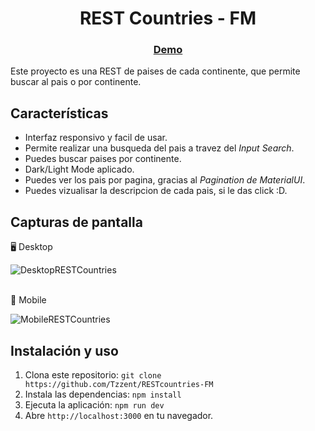 <h1 align="center">REST Countries - FM</h1>

<div align="center">
  <h3>
    <a target="_blank" href="https://tzzent.github.io/RESTcountries-FM/#/home">
      Demo
    </a>
  </h3>
</div>

Este proyecto es una REST de paises de cada continente, que permite buscar al pais o por continente.

## Características

- Interfaz responsivo y facil de usar.
- Permite realizar una busqueda del pais a travez del *Input Search*.
- Puedes buscar paises por continente.
- Dark/Light Mode aplicado. 
- Puedes ver los pais por pagina, gracias al *Pagination de MaterialUI*.
- Puedes vizualisar la descripcion de cada pais, si le das click :D.

## Capturas de pantalla

🖥️ Desktop <br>

![DesktopRESTCountries](https://user-images.githubusercontent.com/86677547/223479756-6ffd74da-13d2-444c-be7f-dd949e20e7a6.png)

<br>
📲 Mobile <br>

![MobileRESTCountries](https://user-images.githubusercontent.com/86677547/223480274-da59fadd-f954-478a-915b-c2bf46fef444.png)


## Instalación y uso

1. Clona este repositorio: `git clone https://github.com/Tzzent/RESTcountries-FM`
2. Instala las dependencias: `npm install`
3. Ejecuta la aplicación: `npm run dev`
4. Abre `http://localhost:3000` en tu navegador.
